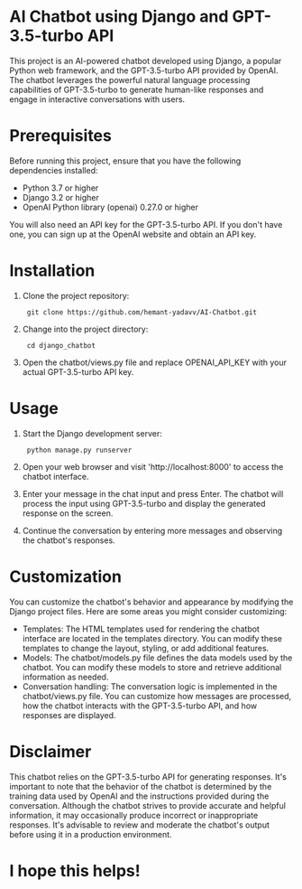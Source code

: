 # AI Chatbot using Django and GPT-3.5-turbo API
This project is an AI-powered chatbot developed using Django, a popular Python web framework, and the GPT-3.5-turbo API provided by OpenAI. The chatbot leverages the powerful natural language processing capabilities of GPT-3.5-turbo to generate human-like responses and engage in interactive conversations with users.

# Prerequisites
Before running this project, ensure that you have the following dependencies installed:

* Python 3.7 or higher
* Django 3.2 or higher
* OpenAI Python library (openai) 0.27.0 or higher
 
You will also need an API key for the GPT-3.5-turbo API. If you don't have one, you can sign up at the OpenAI website and obtain an API key.

# Installation

1. Clone the project repository:

        git clone https://github.com/hemant-yadavv/AI-Chatbot.git

2. Change into the project directory:

        cd django_chatbot

3. Open the chatbot/views.py file and replace OPENAI_API_KEY with your actual GPT-3.5-turbo API key.

# Usage

1. Start the Django development server:

        python manage.py runserver
2. Open your web browser and visit 'http://localhost:8000' to access the chatbot interface.
 
3. Enter your message in the chat input and press Enter. The chatbot will process the input using GPT-3.5-turbo and display the generated response on the screen.

4. Continue the conversation by entering more messages and observing the chatbot's responses.

# Customization
You can customize the chatbot's behavior and appearance by modifying the Django project files. Here are some areas you might consider customizing:

* Templates: The HTML templates used for rendering the chatbot interface are located in the templates directory. You can modify these templates to change the layout, styling, or add additional features.
* Models: The chatbot/models.py file defines the data models used by the chatbot. You can modify these models to store and retrieve additional information as needed.
* Conversation handling: The conversation logic is implemented in the chatbot/views.py file. You can customize how messages are processed, how the chatbot interacts with the GPT-3.5-turbo API, and how responses are displayed.

# Disclaimer
This chatbot relies on the GPT-3.5-turbo API for generating responses. It's important to note that the behavior of the chatbot is determined by the training data used by OpenAI and the instructions provided during the conversation. Although the chatbot strives to provide accurate and helpful information, it may occasionally produce incorrect or inappropriate responses. It's advisable to review and moderate the chatbot's output before using it in a production environment.

# I hope this helps!                                          
